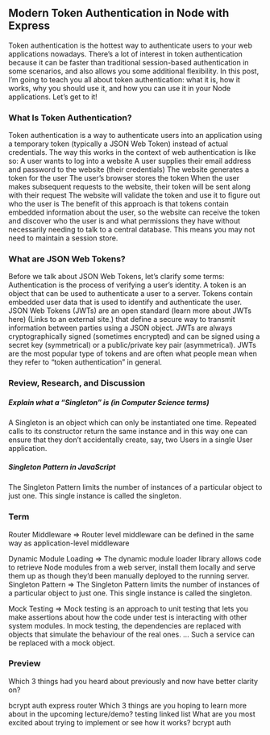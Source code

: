 ## Modern Token Authentication in Node with Express

Token authentication is the hottest way to authenticate users to your web applications nowadays. There’s a lot of interest in token authentication because it can be faster than traditional session-based authentication in some scenarios, and also allows you some additional flexibility. In this post, I’m going to teach you all about token authentication: what it is, how it works, why you should use it, and how you can use it in your Node applications. Let’s get to it!

### What Is Token Authentication?

Token authentication is a way to authenticate users into an application using a temporary token (typically a JSON Web Token) instead of actual credentials.
The way this works in the context of web authentication is like so:
A user wants to log into a website
A user supplies their email address and password to the website (their credentials)
The website generates a token for the user
The user’s browser stores the token
When the user makes subsequent requests to the website, their token will be sent along with their request
The website will validate the token and use it to figure out who the user is
The benefit of this approach is that tokens contain embedded information about the user, so the website can receive the token and discover who the user is and what permissions they have without necessarily needing to talk to a central database. This means you may not need to maintain a session store.

### What are JSON Web Tokens?

Before we talk about JSON Web Tokens, let’s clarify some terms:
Authentication is the process of verifying a user’s identity.
A token is an object that can be used to authenticate a user to a server. Tokens contain embedded user data that is used to identify and authenticate the user.
JSON Web Tokens (JWTs) are an open standard (learn more about JWTs here) (Links to an external site.) that define a secure way to transmit information between parties using a JSON object. JWTs are always cryptographically signed (sometimes encrypted) and can be signed using a secret key (symmetrical) or a public/private key pair (asymmetrical).
JWTs are the most popular type of tokens and are often what people mean when they refer to “token authentication” in general.

### Review, Research, and Discussion

##### Explain what a “Singleton” is (in Computer Science terms)

A Singleton is an object which can only be instantiated one time. Repeated calls to its constructor return the same instance and in this way one can ensure that they don’t accidentally create, say, two Users in a single User application.

##### Singleton Pattern in JavaScript

The Singleton Pattern limits the number of instances of a particular object to just one. This single instance is called the singleton.


### Term

Router Middleware => Router level middleware can be defined in the same way as application-level middleware

Dynamic Module Loading => The dynamic module loader library allows code to retrieve Node modules from a web server, install them locally and serve them up as though they’d been manually deployed to the running server.
Singleton Pattern => The Singleton Pattern limits the number of instances of a particular object to just one. This single instance is called the singleton.

Mock Testing => Mock testing is an approach to unit testing that lets you make assertions about how the code under test is interacting with other system modules. In mock testing, the dependencies are replaced with objects that simulate the behaviour of the real ones. … Such a service can be replaced with a mock object.

### Preview

Which 3 things had you heard about previously and now have better clarity on?

bcrypt
auth
express router
Which 3 things are you hoping to learn more about in the upcoming lecture/demo?
testing
linked list
What are you most excited about trying to implement or see how it works?
bcrypt
auth



